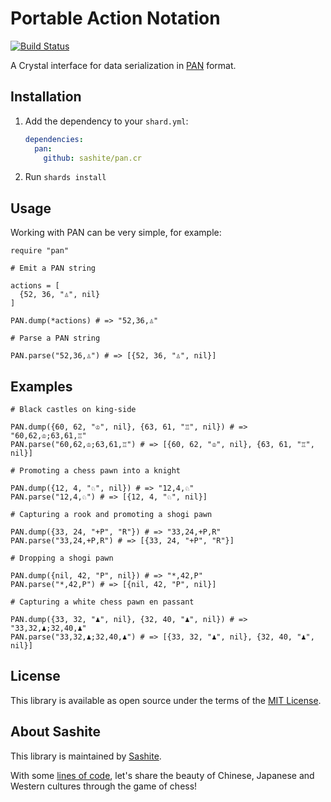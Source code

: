# Portable Action Notation

[![Build Status](https://travis-ci.org/sashite/pan.cr.svg?branch=master)](https://travis-ci.org/sashite/pan.cr)

A Crystal interface for data serialization in [PAN](https://developer.sashite.com/specs/portable-action-notation) format.

## Installation

1. Add the dependency to your `shard.yml`:

   ```yaml
   dependencies:
     pan:
       github: sashite/pan.cr
   ```

2. Run `shards install`

## Usage

Working with PAN can be very simple, for example:

```crystal
require "pan"

# Emit a PAN string

actions = [
  {52, 36, "♙", nil}
]

PAN.dump(*actions) # => "52,36,♙"

# Parse a PAN string

PAN.parse("52,36,♙") # => [{52, 36, "♙", nil}]
```

## Examples

```crystal
# Black castles on king-side

PAN.dump({60, 62, "♔", nil}, {63, 61, "♖", nil}) # => "60,62,♔;63,61,♖"
PAN.parse("60,62,♔;63,61,♖") # => [{60, 62, "♔", nil}, {63, 61, "♖", nil}]

# Promoting a chess pawn into a knight

PAN.dump({12, 4, "♘", nil}) # => "12,4,♘"
PAN.parse("12,4,♘") # => [{12, 4, "♘", nil}]

# Capturing a rook and promoting a shogi pawn

PAN.dump({33, 24, "+P", "R"}) # => "33,24,+P,R"
PAN.parse("33,24,+P,R") # => [{33, 24, "+P", "R"}]

# Dropping a shogi pawn

PAN.dump({nil, 42, "P", nil}) # => "*,42,P"
PAN.parse("*,42,P") # => [{nil, 42, "P", nil}]

# Capturing a white chess pawn en passant

PAN.dump({33, 32, "♟", nil}, {32, 40, "♟", nil}) # => "33,32,♟;32,40,♟"
PAN.parse("33,32,♟;32,40,♟") # => [{33, 32, "♟", nil}, {32, 40, "♟", nil}]
```

## License

This library is available as open source under the terms of the [MIT License](https://opensource.org/licenses/MIT).

## About Sashite

This library is maintained by [Sashite](https://sashite.com/).

With some [lines of code](https://github.com/sashite/), let's share the beauty of Chinese, Japanese and Western cultures through the game of chess!
